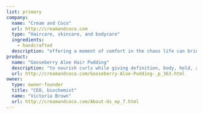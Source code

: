 ```yaml
---
list: primary
company:
  name: "Cream and Coco"
  url: http://creamandcoco.com
  type: "Haircare, skincare, and bodycare"
  ingredients:
    - handcrafted
  description: "offering a moment of comfort in the chaos life can bring"
product:
  name: "Gooseberry Aloe Hair Pudding"
  description: "to nourish curls while giving definition, body, hold, and shine"
  url: http://creamandcoco.com/Gooseberry-Aloe-Pudding-_p_363.html
owner:
  type: owner-founder
  title: "CEO, biochemist"
  name: "Victoria Brown"
  url: http://creamandcoco.com/About-Us_ep_7.html
---
```

